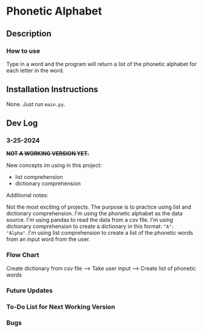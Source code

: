 # Phonetic Alphabet

## Description

### **How to use**

Type in a word and the program will return a list of the phonetic alphabet for each letter in the word.

## Installation Instructions

None. Just run `main.py`.

## Dev Log

### 3-25-2024

~~**NOT A WORKING VERSION YET.**~~

New concepts im using in this project:

* list comprehension
* dictionary comprehension

Additional notes:

Not the most exciting of projects. The purpose is to practice using list and dictionary comprehension. I'm using the phonetic alphabet as the data source. I'm using pandas to read the data from a csv file. I'm using dictionary comprehension to create a dictionary in this format: `"A": "Alpha"`. I'm using list comprehension to create a list of the phonetic words from an input word from the user.

### **Flow Chart**

Create dictionary from csv file --> Take user input --> Create list of phonetic words

### **Future Updates**

### **To-Do List for Next Working Version**

### **Bugs**
